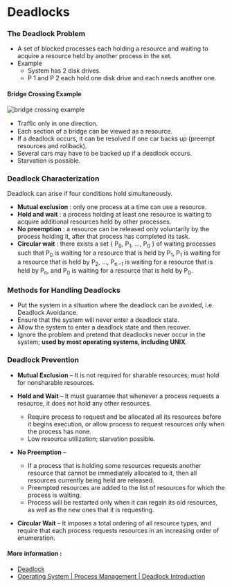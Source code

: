 # Deadlocks
### The Deadlock Problem
- A set of blocked processes each holding a resource and waiting to acquire a resource held by another process in the set.
- Example
	- System has 2 disk drives.
	- P 1 and P 2 each hold one disk drive and each needs another one.

#### Bridge Crossing Example
![bridge crossing example](http://www.eenadupratibha.net/pratibha/engineering/images/unit5/1.jpg)

- Trafﬁc only in one direction.
- Each section of a bridge can be viewed as a resource.
- If a deadlock occurs, it can be resolved if one car backs up (preempt resources and rollback).
- Several cars may have to be backed up if a deadlock occurs.
- Starvation is possible.

### Deadlock Characterization
Deadlock can arise if four conditions hold simultaneously.
- **Mutual exclusion** : only one process at a time can use a resource. 
- **Hold and wait** : a process holding at least one resource is waiting to acquire additional resources held by other processes.
- **No preemption** : a resource can be released only voluntarily by the process holding it, after that process has completed its task.
- **Circular wait** : there exists a set { P<sub>0</sub>, P<sub>1</sub>, …, P<sub>0</sub> } of waiting processes such that P<sub>0</sub> is waiting for a resource that is held by P<sub>1</sub>, P<sub>1</sub> is waiting for a resource that is held by P<sub>2</sub>, …, P<sub>n –1</sub> is waiting for a resource that is held by P<sub>n</sub>, and P<sub>0</sub> is waiting for a resource that is held by P<sub>0</sub>.

### Methods for Handling Deadlocks
- Put the system in a situation where the deadlock can be avoided, i.e. Deadlock Avoidance.
- Ensure that the system will never enter a deadlock state.
- Allow the system to enter a deadlock state and then recover.
- Ignore the problem and pretend that deadlocks never occur in the system; **used by most operating systems, including UNIX**.

### Deadlock Prevention
- **Mutual Exclusion** – It is not required for sharable resources; must hold for nonsharable resources.
 
- **Hold and Wait** – It must guarantee that whenever a process requests a resource, it does not hold any other resources.
	- Require process to request and be allocated all its resources before it begins execution, or allow process to request resources only when the process has none.
	- Low resource utilization; starvation possible.

- **No Preemption** – 
	- If a process that is holding some resources requests another resource that cannot be immediately allocated to it, then all resources currently being held are released. 
	- Preempted resources are added to the list of resources for which the process is waiting.
	- Process will be restarted only when it can regain its old resources, as well as the new ones that it is requesting.
 
- **Circular Wait** – It imposes a total ordering of all resource types, and require that each process requests resources in an increasing order of enumeration.


#### More information :
- [Deadlock](https://en.wikipedia.org/wiki/Deadlock)
- [Operating System | Process Management | Deadlock Introduction](https://www.geeksforgeeks.org/operating-system-process-management-deadlock-introduction/)
